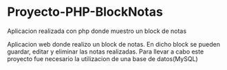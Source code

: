 # Proyecto-PHP-BlockNotas
Aplicacion realizada con php donde muestro un block de notas

Aplicacion web donde realizo un block de notas.
En dicho block se pueden guardar, editar y eliminar las notas realizadas.
Para llevar a cabo este proyecto fue necesario la utilizacion de una base de datos(MySQL)
